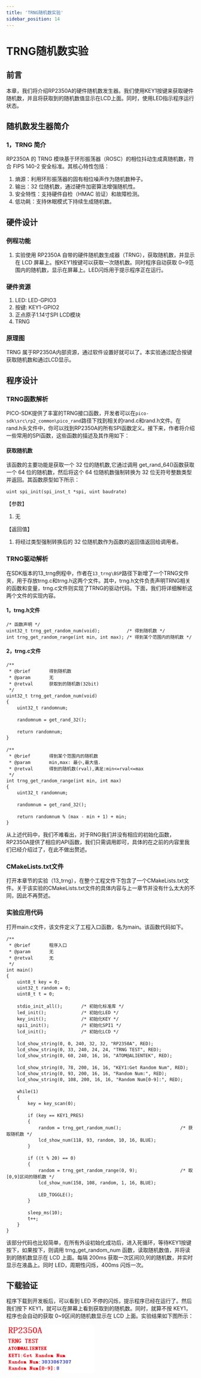 ```yaml
---
title: 'TRNG随机数实验'
sidebar_position: 14
---
```


# TRNG随机数实验

## 前言

本章，我们将介绍RP2350A的硬件随机数发生器。我们使用KEY1按键来获取硬件随机数，并且将获取到的随机数值显示在LCD上面。同时，使用LED指示程序运行状态。

## 随机数发生器简介

### 1，TRNG 简介

RP2350A 的 TRNG 模块基于环形振荡器（ROSC）的相位抖动生成真随机数，符合 FIPS 140-2 安全标准。其核心特性包括：

1. 熵源：利用环形振荡器的固有相位噪声作为随机数种子。
2. 输出：32 位随机数，通过硬件加密算法增强随机性。
3. 安全特性：支持硬件自检（HMAC 验证）和故障检测。
4. 低功耗：支持休眠模式下持续生成随机数。

## 硬件设计

### 例程功能

1. 实验使用 RP2350A 自带的硬件随机数生成器（TRNG），获取随机数，并显示在 LCD 屏幕上。按KEY1按键可以获取一次随机数。同时程序自动获取 0~9范围内的随机数，显示在屏幕上。LED闪烁用于提示程序正在运行。

### 硬件资源

1. LED:
LED-GPIO3
2. 按键:
KEY1-GPIO2
3. 正点原子1.14寸SPI LCD模块
4. TRNG

### 原理图

TRNG 属于RP2350A内部资源，通过软件设置好就可以了。本实验通过配合按键获取随机数和通过LCD显示。

## 程序设计

### TRNG函数解析

PICO-SDK提供了丰富的TRNG接口函数，开发者可以在```pico-sdk\src\rp2_common\pico_rand```路径下找到相关的rand.c和rand.h文件。在rand.h头文件中，你可以找到RP2350A的所有SPI函数定义。接下来，作者将介绍一些常用的SPI函数，这些函数的描述及其作用如下：

#### 获取随机数

该函数的主要功能是获取一个 32 位的随机数,它通过调用 get_rand_64()函数获取一个 64 位的随机数，然后将这个 64 位随机数强制转换为 32 位无符号整数类型并返回。其函数原型如下所示：

```
uint spi_init(spi_inst_t *spi, uint baudrate)
```

【参数】

1. 无

【返回值】

1. 将经过类型强制转换后的 32 位随机数作为函数的返回值返回给调用者。

### TRNG驱动解析

在SDK版本的13_trng例程中，作者在```13_trng\BSP```路径下新增了一个TRNG文件夹，用于存放trng.c和trng.h这两个文件。其中，trng.h文件负责声明TRNG相关的函数和变量，trng.c文件则实现了TRNG的驱动代码。下面，我们将详细解析这两个文件的实现内容。

#### 1，trng.h文件

```
/* 函数声明 */
uint32_t trng_get_random_num(void);          /* 得到随机数 */
int trng_get_random_range(int min, int max); /* 得到某个范围内的随机数 */
```

#### 2，trng.c文件

```
/**
 * @brief       得到随机数
 * @param       无
 * @retval      获取到的随机数(32bit)
 */
uint32_t trng_get_random_num(void)
{
    uint32_t randomnum;
    
    randomnum = get_rand_32();
    
    return randomnum;
}

/**
 * @brief       得到某个范围内的随机数
 * @param       min,max: 最小,最大值.
 * @retval      得到的随机数(rval),满足:min<=rval<=max
 */
int trng_get_random_range(int min, int max)
{ 
    uint32_t randomnum;
    
    randomnum = get_rand_32();
    
    return randomnum % (max - min + 1) + min;
}
```
从上述代码中，我们不难看出，对于RNG我们并没有相应的初始化函数，RP2350A提供了相应的API函数，我们只需调用即可，具体的在之前的内容里我们已经介绍过了，在此不做出赘述。

### CMakeLists.txt文件

打开本章节的实验（13_trng），在整个工程文件下包含了一个CMakeLists.txt文件。关于该实验的CMakeLists.txt文件的具体内容与上一章节并没有什么太大的不同，因此不再赘述。

###  实验应用代码

打开main.c文件，该文件定义了工程入口函数，名为main。该函数代码如下。
```
/**
 * @brief       程序入口
 * @param       无
 * @retval      无
 */
int main()
{ 
    uint8_t key = 0;
    uint32_t random = 0;
    uint8_t t = 0;

    stdio_init_all();       /* 初始化标准库 */
    led_init();             /* 初始化LED */
    key_init();             /* 初始化KEY */
    spi1_init();            /* 初始化SPI1 */
    lcd_init();             /* 初始化LCD */

    lcd_show_string(0, 0, 240, 32, 32, "RP2350A", RED);
    lcd_show_string(0, 33, 240, 24, 24, "TRNG TEST", RED);
    lcd_show_string(0, 60, 240, 16, 16, "ATOM@ALIENTEK", RED);

    lcd_show_string(0, 78, 200, 16, 16, "KEY1:Get Random Num", RED);
    lcd_show_string(0, 93, 200, 16, 16, "Random Num:", RED);
    lcd_show_string(0, 108, 200, 16, 16, "Random Num[0-9]:", RED);

    while(1)
    {
        key = key_scan(0);
        
        if (key == KEY1_PRES)    
        {
            random = trng_get_random_num();                      /* 获取随机数 */
            lcd_show_num(118, 93, random, 10, 16, BLUE);
        }
        
        if ((t % 20) == 0)                                      
        {                                             
            random = trng_get_random_range(0, 9);                /* 取[0,9]区间的随机数 */
            lcd_show_num(158, 108, random, 1, 16, BLUE);

            LED_TOGGLE(); 
        }

        sleep_ms(10);
        t++;
    }
}
```
该部分代码也比较简单，在所有外设初始化成功后，进入死循环，等待KEY1按键按下，如果按下，则调用 trng_get_random_num 函数，读取随机数值，并将读到的随机数显示在 LCD 上面。每隔 200ms 获取一次区间[0,9]的随机数，并实时显示在液晶上。同时 LED，周期性闪烁，400ms 闪烁一次。

## 下载验证

程序下载到开发板后，可以看到 LED 不停的闪烁，提示程序已经在运行了。然后我们按下 KEY1，就可以在屏幕上看到获取到的随机数。同时，就算不按 KEY1，程序也会自动的获取 0~9区间的随机数显示在 LCD 上面。实验结果如下图所示：

![01](./img/24.png)


